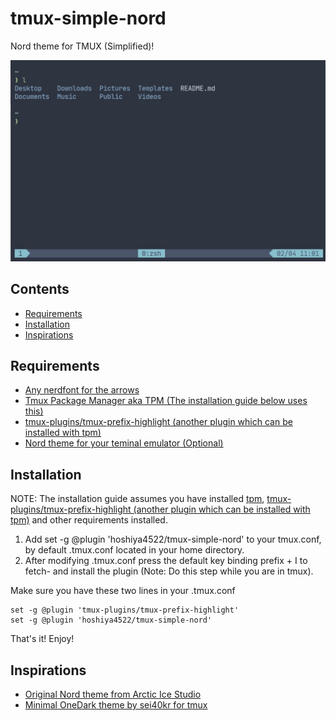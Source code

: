 # tmux-simple-nord

Nord theme for TMUX (Simplified)!

![How it looks](https://raw.githubusercontent.com/hoshiya4522/tmux-simple-nord/master/.assets/preview.jpg)

## Contents

- [Requirements](#requirements)
- [Installation](#installation)
- [Inspirations](#Inspirations)


## Requirements

* [Any nerdfont for the arrows](https://www.nerdfonts.com)
* [Tmux Package Manager aka TPM (The installation guide below uses this)](https://github.com/tmux-plugins/tpm)
* [tmux-plugins/tmux-prefix-highlight (another plugin which can be installed with tpm)](https://github.com/tmux-plugins/tmux-prefix-highlight)
* [Nord theme for your teminal emulator (Optional)](https://www.nordtheme.com/ports)

## Installation

NOTE: The installation guide assumes you have installed [tpm](https://github.com/tmux-plugins/tpm), [tmux-plugins/tmux-prefix-highlight (another plugin which can be installed with tpm)](https://github.com/tmux-plugins/tmux-prefix-highlight) and other requirements installed.


1. Add set -g @plugin 'hoshiya4522/tmux-simple-nord' to your tmux.conf, by default .tmux.conf located in your home directory.
1. After modifying .tmux.conf press the default key binding prefix + I to fetch- and install the plugin (Note: Do this step while you are in tmux).

Make sure you have these two lines in your .tmux.conf
```tmux
set -g @plugin 'tmux-plugins/tmux-prefix-highlight'
set -g @plugin 'hoshiya4522/tmux-simple-nord'
```
That's it! Enjoy!

## Inspirations

* [Original Nord theme from Arctic Ice Studio](https://github.com/arcticicestudio/nord-tmux)
* [Minimal OneDark theme by sei40kr for tmux](https://github.com/sei40kr/tmux-onedark)
